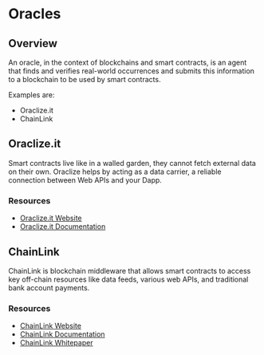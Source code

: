 # Oracles
## Overview
An oracle, in the context of blockchains and smart contracts, is an agent that finds and verifies real-world occurrences and submits this information to a blockchain to be used by smart contracts.

Examples are:

  * Oraclize.it
  * ChainLink

## Oraclize.it
Smart contracts live like in a walled garden, they cannot fetch external data on their own. Oraclize helps by acting as a data carrier, a reliable connection between Web APIs and your Dapp. 

### Resources
* [Oraclize.it Website](http://www.oraclize.it/)
* [Oraclize.it Documentation](http://docs.oraclize.it/)

## ChainLink
ChainLink is blockchain middleware that allows smart contracts to access key off-chain resources like data feeds, various web APIs, and traditional bank account payments.

### Resources
* [ChainLink Website](https://www.smartcontract.com/)
* [ChainLink Documentation](https://clfaq.smartcontract.com/)
* [ChainLink Whitepaper](https://link.smartcontract.com/whitepaper)
